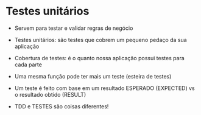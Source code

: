 # Testes unitários

- Servem para testar e validar regras de negócio
- Testes unitários: são testes que cobrem um pequeno pedaço da sua aplicação
- Cobertura de testes: é o quanto nossa aplicação possui testes para cada parte
- Uma mesma função pode ter mais um teste (esteira de testes)
- Um teste é feito com base em um resultado ESPERADO (EXPECTED) vs o resultado obtido (RESULT)

- TDD e TESTES são coisas diferentes!
